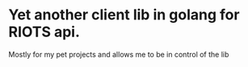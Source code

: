# Yet another client lib in golang for RIOTS api.

Mostly for my pet projects and allows me to be in control of the lib
